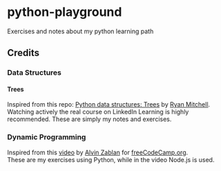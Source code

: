 # python-playground

Exercises and notes about my python learning path

## Credits

### Data Structures

#### Trees

Inspired from this repo: [Python data structures: Trees](https://github.com/LinkedInLearning/python-data-structures-trees-2834010) by [Ryan Mitchell](https://github.com/REMitchell).  
Watching actively the real course on LinkedIn Learning is highly recommended. These are simply my notes and exercises.

### Dynamic Programming

Inspired from this [video](https://www.youtube.com/watch?v=oBt53YbR9Kk) by [Alvin Zablan](https://github.com/alvin-the-programmer) for [freeCodeCamp.org](https://freecodecamp.org).  
These are my exercises using Python, while in the video Node.js is used.  
